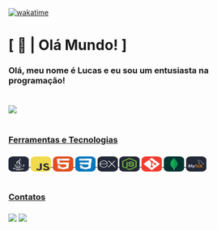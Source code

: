 [![wakatime](https://wakatime.com/badge/user/85ab6065-f95e-409c-956f-7c2e047ed528.svg)](https://wakatime.com/@85ab6065-f95e-409c-956f-7c2e047ed528)

 # [ 👋 | Olá Mundo! ]

<h3>Olá, meu nome é Lucas e eu sou um entusiasta na programação!<h3/>

#

<div>
<a href="https://github.com/LucwsH">
<img loading="lazy" height="180em" src="https://github-readme-stats.vercel.app/api?username=LucwsH&show_icons=true&theme=dracula&include_all_commits=true&count_private=true"/>
</div>

#
  
<div>
<div style="display: inline_block">
  <h3>Ferramentas e Tecnologias<h3/>

  <img align="center"  height="30" width="40" src="https://github.com/tandpfun/skill-icons/blob/main/icons/Java-Dark.svg">
  <img align="center"  height="30" width="40" src="https://github.com/tandpfun/skill-icons/blob/main/icons/JavaScript.svg">
  <img align="center"  height="30" width="40" src="https://github.com/tandpfun/skill-icons/blob/main/icons/HTML.svg">
  <img align="center"  height="30" width="40" src="https://github.com/tandpfun/skill-icons/blob/main/icons/CSS.svg">
    <img align="center"  height="30" width="40" src="https://github.com/tandpfun/skill-icons/blob/main/icons/ExpressJS-Dark.svg">
  <img align="center"  height="30" width="40" src="https://github.com/tandpfun/skill-icons/blob/main/icons/NodeJS-Dark.svg">
  <img align="center"  height="30" width="40" src="https://github.com/tandpfun/skill-icons/blob/main/icons/Git.svg">
<img align="center"  height="30" width="40" src="https://github.com/tandpfun/skill-icons/blob/main/icons/MongoDB.svg">
<img align="center"  height="30" width="40" src="https://github.com/tandpfun/skill-icons/blob/main/icons/MySQL-Dark.svg">
</div>

#

<div style="display: inline_block">
  <h3>Contatos<h3/>


<a href = "mailto:lucashenri0228@gmail.com"><img loading="lazy" src="https://img.shields.io/badge/Gmail-D14836?style=for-the-badge&logo=gmail&logoColor=white" target="_blank"></a>
<a href="https://discord.com/users/1057354767111831623"><img src="https://img.shields.io/badge/Discord-7289DA?style=for-the-badge&logo=discord&logoColor=white"></a> 
</div>

#
